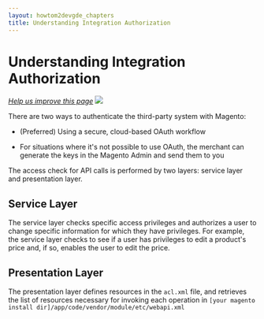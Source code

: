 ```yaml
---
layout: howtom2devgde_chapters
title: Understanding Integration Authorization
---
```


<h1 id="what-is-integration">Understanding Integration Authorization</h1>

<p><a href="https://github.com/magento/devdocs/blob/master/guides/m2devgde/v1.0.0.0/integration/integration-auth.md" target="_blank"><em>Help us improve this page</em></a>&nbsp;<img src="{{ site.baseurl }}common/images/newWindow.gif"/></p>


There are two ways to authenticate the third-party system with Magento:

*  (Preferred) Using a secure, cloud-based OAuth workflow

*  For situations where it's not possible to use OAuth, the merchant can generate the keys in the Magento Admin and send them to you

The access check for API calls is performed by two layers: service layer and presentation layer.

<h2 id="service-layer">Service Layer</h2>

The service layer checks specific access privileges and authorizes a user to change specific information for which they have privileges. For example, the service layer checks to see if a user has privileges to edit a product's price and, if so, enables the user to edit the price.

<h2 id="presentation-layer">Presentation Layer</h2>

The presentation layer defines resources in the `acl.xml` file, and retrieves the list of resources necessary for invoking each operation in `[your magento install dir]/app/code/vendor/module/etc/webapi.xml`

<script src="https://gist.github.com/xcomSteveJohnson/9750491.js"></script>

